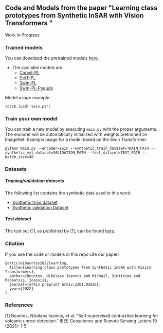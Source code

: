 ## Code and Models from the paper "Learning class prototypes from Synthetic InSAR with Vision Transformers "

Work in Progress.

### Trained models

You can download the pretrained models [here](https://www.dropbox.com/sh/bnb5ud6gi2bvkcj/AAC5hY4bQG-Nigo_FNzPh3gDa?dl=0).

- The available models are:
  - [Convit-PL](https://www.dropbox.com/s/o4nr7q1ue1l7vpz/convit.pt?dl=0)
  - [DeiT-PL](https://www.dropbox.com/s/h5w7izmrg670r7y/deit.pt?dl=0)
  - [Swin-PL](https://www.dropbox.com/s/btrufmzl8g29yo9/swin.pt?dl=0)
  - [Swin-PL-Pseudo](https://www.dropbox.com/s/3p3da2kyzrbo7xn/SwinPLPseudo.pt?dl=0)


Model usage example:
```
torch.load('swin.pt')
```

### Train your own model

You can train a new model by executing `main.py` with the proper arguments. The encoder will be automatically initialized with weights pretrained on ImageNet. Example usage for a model based on the Swin Transformer:

```
python main.py --encoder=swin --synthetic_train_dataset=TRAIN_PATH --synthetic_val_dataset=VALIDATION_PATH --test_dataset=TEST_PATH --batch_size=40
```


### Datasets

##### Training/validation datasets
The following list contains the synthetic data used in this work:
  - [Synthetic train dataset](https://www.dropbox.com/s/hhnfu5bji1lf1ex/PrototypeSyntheticDataset.zip?dl=0)
  - [Synthetic validation Dataset](https://www.dropbox.com/s/mkcvrv3afn9arr1/PrototypeValidationSyntheticDataset.zip?dl=0)

##### Test dataset
The test set C1, as published by [1], can be found [here](https://www.dropbox.com/s/r1duzboualngo08/C1.zip?dl=0).


### Citation 
If you use the code or models in this repo cite our paper:

```
@article{bountos2022learning,
  title={Learning class prototypes from Synthetic InSAR with Vision Transformers},
  author={Bountos, Nikolaos Ioannis and Michail, Dimitrios and Papoutsis, Ioannis},
  journal={arXiv preprint arXiv:2201.03016},
  year={2022}
}
```



### References 
[1] Bountos, Nikolaos Ioannis, et al. "Self-supervised contrastive learning for volcanic unrest detection." IEEE Geoscience and Remote Sensing Letters 19 (2021): 1-5.
